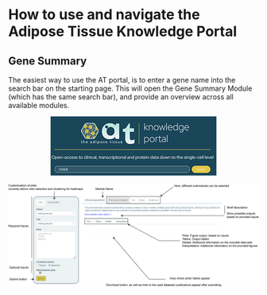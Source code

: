 # How to use and navigate the Adipose Tissue Knowledge Portal

## Gene Summary

The easiest way to use the AT portal, is to enter a gene name into the search bar on the starting page. This will open the Gene Summary Module (which has the same search bar), and provide an overview across all available modules. 

<p align="center">
  <img src="./../img/SearchBar.PNG">
</p>

![Module Layout](./../img/Layout_PDF.png)
